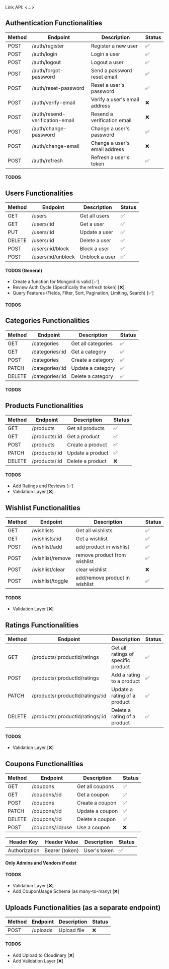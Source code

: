 Link API: <...>

## Authentication Functionalities

| Method | Endpoint                        | Description                   | Status |
| ------ | ------------------------------- | ----------------------------- | ------ |
| POST   | /auth/register                  | Register a new user           | ✅     |
| POST   | /auth/login                     | Login a user                  | ✅     |
| POST   | /auth/logout                    | Logout a user                 | ✅     |
| POST   | /auth/forgot-password           | Send a password reset email   | ✅     |
| POST   | /auth/reset-password            | Reset a user's password       | ✅     |
| POST   | /auth/verify-email              | Verify a user's email address | ❌     |
| POST   | /auth/resend-verification-email | Resend a verification email   | ❌     |
| POST   | /auth/change-password           | Change a user's password      | ✅     |
| POST   | /auth/change-email              | Change a user's email address | ❌     |
| POST   | /auth/refresh                   | Refresh a user's token        | ✅     |

#### TODOS

## Users Functionalities

| Method | Endpoint           | Description    | Status |
| ------ | ------------------ | -------------- | ------ |
| GET    | /users             | Get all users  | ✅     |
| GET    | /users/:id         | Get a user     | ✅     |
| PUT    | /users/:id         | Update a user  | ✅     |
| DELETE | /users/:id         | Delete a user  | ✅     |
| POST   | /users/:id/block   | Block a user   | ✅     |
| POST   | /users/:id/unblock | Unblock a user | ✅     |

#### TODOS (General)

- Create a function for Mongoid is valid [✅]
- Review Auth Cycle (Specifically the refresh token) [❌]
- Query Features (Fields, Filter, Sort, Pagination, Limiting, Search) [✅]

#### TODOS

## Categories Functionalities

| Method | Endpoint        | Description        | Status |
| ------ | --------------- | ------------------ | ------ |
| GET    | /categories     | Get all categories | ✅     |
| GET    | /categories/:id | Get a category     | ✅     |
| POST   | /categories     | Create a category  | ✅     |
| PATCH  | /categories/:id | Update a category  | ✅     |
| DELETE | /categories/:id | Delete a category  | ✅     |

#### TODOS

## Products Functionalities

| Method | Endpoint      | Description      | Status |
| ------ | ------------- | ---------------- | ------ |
| GET    | /products     | Get all products | ✅     |
| GET    | /products/:id | Get a product    | ✅     |
| POST   | /products     | Create a product | ✅     |
| PATCH  | /products/:id | Update a product | ✅     |
| DELETE | /products/:id | Delete a product | ❌     |

#### TODOS

- Add Ratings and Reviews [✅]
- Validation Layer [❌]

## Wishlist Functionalities

| Method | Endpoint         | Description                    | Status |
| ------ | ---------------- | ------------------------------ | ------ |
| GET    | /wishlists       | Get all wishlists              | ✅     |
| GET    | /wishlists/:id   | Get a wishlist                 | ✅     |
| POST   | /wishlist/add    | add product in wishlist        | ✅     |
| POST   | /wishlist/remove | remove product from wishlist   | ✅     |
| POST   | /wishlist/clear  | clear wishlist                 | ❌     |
| POST   | /wishlist/toggle | add/remove product in wishlist | ✅     |

#### TODOS

- Validation Layer [❌]

## Ratings Functionalities

| Method | Endpoint                         | Description                         | Status |
| ------ | -------------------------------- | ----------------------------------- | ------ |
| GET    | /products/:productId/ratings     | Get all ratings of specific product | ✅     |
| POST   | /products/:productId/ratings     | Add a rating to a product           | ✅     |
| PATCH  | /products/:productId/ratings/:id | Update a rating of a product        | ✅     |
| DELETE | /products/:productId/ratings/:id | Delete a rating of a product        | ✅     |

#### TODOS

- Validation Layer [❌]

## Coupons Functionalities

| Method | Endpoint         | Description     | Status |
| ------ | ---------------- | --------------- | ------ |
| GET    | /coupons         | Get all coupons | ✅     |
| GET    | /coupons/:id     | Get a coupon    | ✅     |
| POST   | /coupons         | Create a coupon | ✅     |
| PATCH  | /coupons/:id     | Update a coupon | ✅     |
| DELETE | /coupons/:id     | Delete a coupon | ✅     |
| POST   | /coupons/:id/use | Use a coupon    | ❌     |

| Header Key    | Header Value   | Description  | Status |
| ------------- | -------------- | ------------ | ------ |
| Authorization | Bearer {token} | User's token | ✅     |

**Only Admins and Vendors if exist**

#### TODOS

- Validation Layer [❌]
- Add CouponUsage Schema (as many-to-many) [❌]

## Uploads Functionalities (as a separate endpoint)

| Method | Endpoint | Description | Status |
| ------ | -------- | ----------- | ------ |
| POST   | /uploads | Upload file | ❌     |

#### TODOS

- Add Upload to Cloudinary [❌]
- Add Validation Layer [❌]
